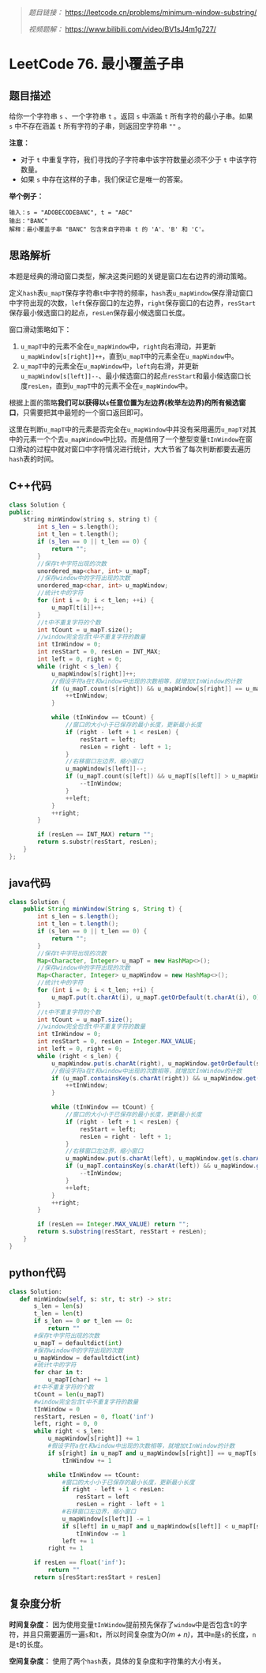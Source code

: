 > *题目链接：* https://leetcode.cn/problems/minimum-window-substring/
>
> *视频题解：* https://www.bilibili.com/video/BV1sJ4m1g727/

# LeetCode 76. 最小覆盖子串

## 题目描述

给你一个字符串 `s` 、一个字符串 `t` 。返回 `s` 中涵盖 `t` 所有字符的最小子串。如果 `s` 中不存在涵盖 `t` 所有字符的子串，则返回空字符串 `""` 。

**注意：**

* 对于 `t` 中重复字符，我们寻找的子字符串中该字符数量必须不少于 `t` 中该字符数量。
* 如果 `s` 中存在这样的子串，我们保证它是唯一的答案。

**举个例子：**

```
输入：s = "ADOBECODEBANC", t = "ABC"
输出："BANC"
解释：最小覆盖子串 "BANC" 包含来自字符串 t 的 'A'、'B' 和 'C'。
```

## 思路解析

本题是经典的滑动窗口类型，解决这类问题的关键是窗口左右边界的滑动策略。

定义`hash`表`u_mapT`保存字符串`t`中字符的频率，`hash`表`u_mapWindow`保存滑动窗口中字符出现的次数，`left`保存窗口的左边界，`right`保存窗口的右边界，`resStart`保存最小候选窗口的起点，`resLen`保存最小候选窗口长度。

窗口滑动策略如下：

1. `u_mapT`中的元素不全在`u_mapWindow`中，`right`向右滑动，并更新`u_mapWindow[s[right]]++`，直到`u_mapT`中的元素全在`u_mapWindow`中。
2. `u_mapT`中的元素全在`u_mapWindow`中，`left`向右滑，并更新`u_mapWindow[s[left]]--`、最小候选窗口的起点`resStart`和最小候选窗口长度`resLen`，直到`u_mapT`中的元素不全在`u_mapWindow`中。

根据上面的策略**我们可以获得以`s`任意位置为左边界(枚举左边界)的所有候选窗口**，只需要把其中最短的一个窗口返回即可。

这里在判断`u_mapT`中的元素是否完全在`u_mapWindow`中并没有采用遍历`u_mapT`对其中的元素一个个去`u_mapWindow`中比较。而是借用了一个整型变量`tInWindow`在窗口滑动的过程中就对窗口中字符情况进行统计，大大节省了每次判断都要去遍历`hash`表的时间。

## C++代码

```cpp
class Solution {
public:
    string minWindow(string s, string t) {
        int s_len = s.length();
        int t_len = t.length();
        if (s_len == 0 || t_len == 0) {
            return "";
        }
        //保存t中字符出现的次数
        unordered_map<char, int> u_mapT;
        //保存window中的字符出现的次数
        unordered_map<char, int> u_mapWindow;
        //统计t中的字符
        for (int i = 0; i < t_len; ++i) {
            u_mapT[t[i]]++;
        }
        //t中不重复字符的个数
        int tCount = u_mapT.size();
        //window完全包含t中不重复字符的数量
        int tInWindow = 0;
        int resStart = 0, resLen = INT_MAX;
        int left = 0, right = 0;
        while (right < s_len) {
            u_mapWindow[s[right]]++;
            //假设字符a在t和window中出现的次数相等，就增加tInWindow的计数
            if (u_mapT.count(s[right]) && u_mapWindow[s[right]] == u_mapT[s[right]]) {
                ++tInWindow;
            } 

            while (tInWindow == tCount) {
                //窗口的大小小于已保存的最小长度，更新最小长度
                if (right - left + 1 < resLen) {
                    resStart = left;
                    resLen = right - left + 1; 
                }
                //右移窗口左边界，缩小窗口    
                u_mapWindow[s[left]]--;
                if (u_mapT.count(s[left]) && u_mapT[s[left]] > u_mapWindow[s[left]]) {
                    --tInWindow;
                }
                ++left;
            }
            ++right;
        } 

        if (resLen == INT_MAX) return "";
        return s.substr(resStart, resLen);
    }
};
```

## java代码

```java
class Solution {
    public String minWindow(String s, String t) {
        int s_len = s.length();
        int t_len = t.length();
        if (s_len == 0 || t_len == 0) {
            return "";
        }
        //保存t中字符出现的次数
        Map<Character, Integer> u_mapT = new HashMap<>();
        //保存window中的字符出现的次数
        Map<Character, Integer> u_mapWindow = new HashMap<>();
        //统计t中的字符
        for (int i = 0; i < t_len; ++i) {
            u_mapT.put(t.charAt(i), u_mapT.getOrDefault(t.charAt(i), 0) + 1);
        }
        //t中不重复字符的个数
        int tCount = u_mapT.size();
        //window完全包含t中不重复字符的数量
        int tInWindow = 0;
        int resStart = 0, resLen = Integer.MAX_VALUE;
        int left = 0, right = 0;
        while (right < s_len) {
            u_mapWindow.put(s.charAt(right), u_mapWindow.getOrDefault(s.charAt(right), 0) + 1);
            //假设字符a在t和window中出现的次数相等，就增加tInWindow的计数
            if (u_mapT.containsKey(s.charAt(right)) && u_mapWindow.get(s.charAt(right)).equals(u_mapT.get(s.charAt(right)))) {
                ++tInWindow;
            }

            while (tInWindow == tCount) {
                //窗口的大小小于已保存的最小长度，更新最小长度
                if (right - left + 1 < resLen) {
                    resStart = left;
                    resLen = right - left + 1;
                }
                //右移窗口左边界，缩小窗口
                u_mapWindow.put(s.charAt(left), u_mapWindow.get(s.charAt(left)) - 1);
                if (u_mapT.containsKey(s.charAt(left)) && u_mapWindow.get(s.charAt(left)) < u_mapT.get(s.charAt(left))) {
                    --tInWindow;
                }
                ++left;
            }
            ++right;
        }

        if (resLen == Integer.MAX_VALUE) return "";
        return s.substring(resStart, resStart + resLen);
    }
}
```

## python代码

 ```python
 class Solution:
    def minWindow(self, s: str, t: str) -> str:
        s_len = len(s)
        t_len = len(t)
        if s_len == 0 or t_len == 0:
            return ""
        #保存t中字符出现的次数
        u_mapT = defaultdict(int)
        #保存window中的字符出现的次数
        u_mapWindow = defaultdict(int)
        #统计t中的字符
        for char in t:
            u_mapT[char] += 1
        #t中不重复字符的个数
        tCount = len(u_mapT)
        #window完全包含t中不重复字符的数量
        tInWindow = 0
        resStart, resLen = 0, float('inf')
        left, right = 0, 0
        while right < s_len:
            u_mapWindow[s[right]] += 1
            #假设字符a在t和window中出现的次数相等，就增加tInWindow的计数
            if s[right] in u_mapT and u_mapWindow[s[right]] == u_mapT[s[right]]:
                tInWindow += 1

            while tInWindow == tCount:
                #窗口的大小小于已保存的最小长度，更新最小长度
                if right - left + 1 < resLen:
                    resStart = left
                    resLen = right - left + 1
                #右移窗口左边界，缩小窗口
                u_mapWindow[s[left]] -= 1
                if s[left] in u_mapT and u_mapWindow[s[left]] < u_mapT[s[left]]:
                    tInWindow -= 1
                left += 1
            right += 1

        if resLen == float('inf'):
            return ""
        return s[resStart:resStart + resLen]
 ```

## 复杂度分析

**时间复杂度：** 因为使用变量`tInWindow`提前预先保存了`window`中是否包含`t`的字符，并且只需要遍历一遍`s`和`t`，所以时间复杂度为*O(m + n)*，其中`m`是`s`的长度，`n`是`t`的长度。

**空间复杂度：** 使用了两个`hash`表，具体的复杂度和字符集的大小有关。
